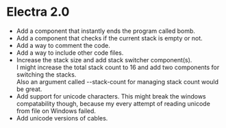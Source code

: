 # Electra 2.0

+ Add a component that instantly ends the program called bomb.
+ Add a component that checks if the current stack is empty or not.
+ Add a way to comment the code.
+ Add a way to include other code files.
+ Increase the stack size and add stack switcher component(s).  
I might increase the total stack count to 16 and add two components for switching the stacks.  
Also an argument called --stack-count for managing stack count would be great.
+ Add support for unicode characters. This might break the windows compatability though, because my every attempt of reading unicode from file on Windows failed.
+ Add unicode versions of cables.
